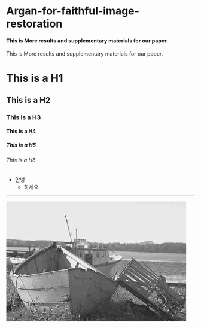 Argan-for-faithful-image-restoration
=============
#### This is More results and supplementary materials for our paper.

This is More results and supplementary materials for our paper.














# This is a H1
## This is a H2
### This is a H3
#### This is a H4
##### This is a H5
###### This is a H6

* 안녕
    * 하세요

- - -

![Alt text](/results/0000393035_jpg.png "Optional title")

